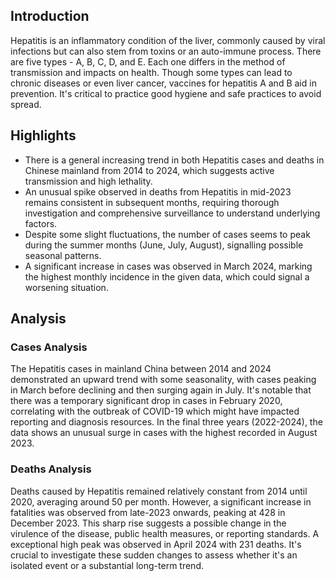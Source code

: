 ## Introduction

Hepatitis is an inflammatory condition of the liver, commonly caused by viral infections but can also stem from toxins or an auto-immune process. There are five types - A, B, C, D, and E. Each one differs in the method of transmission and impacts on health. Though some types can lead to chronic diseases or even liver cancer, vaccines for hepatitis A and B aid in prevention. It's critical to practice good hygiene and safe practices to avoid spread.

## Highlights

- There is a general increasing trend in both Hepatitis cases and deaths in Chinese mainland from 2014 to 2024, which suggests active transmission and high lethality. <br/>
- An unusual spike observed in deaths from Hepatitis in mid-2023 remains consistent in subsequent months, requiring thorough investigation and comprehensive surveillance to understand underlying factors. <br/>
- Despite some slight fluctuations, the number of cases seems to peak during the summer months (June, July, August), signalling possible seasonal patterns. <br/>
- A significant increase in cases was observed in March 2024, marking the highest monthly incidence in the given data, which could signal a worsening situation.

## Analysis

### Cases Analysis
The Hepatitis cases in mainland China between 2014 and 2024 demonstrated an upward trend with some seasonality, with cases peaking in March before declining and then surging again in July. It's notable that there was a temporary significant drop in cases in February 2020, correlating with the outbreak of COVID-19 which might have impacted reporting and diagnosis resources. In the final three years (2022-2024), the data shows an unusual surge in cases with the highest recorded in August 2023. 

### Deaths Analysis
Deaths caused by Hepatitis remained relatively constant from 2014 until 2020, averaging around 50 per month. However, a significant increase in fatalities was observed from late-2023 onwards, peaking at 428 in December 2023. This sharp rise suggests a possible change in the virulence of the disease, public health measures, or reporting standards. A exceptional high peak was observed in April 2024 with 231 deaths. It's crucial to investigate these sudden changes to assess whether it's an isolated event or a substantial long-term trend.

